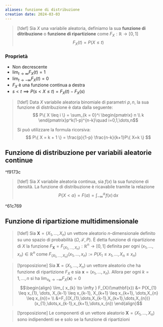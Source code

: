 ```yaml
---
aliases: funzione di distribuzione
creation date: 2024-03-03
---
```


>[!def]
>Sia $X$ una variabile aleatoria, definiamo la sua **funzione di ditribuzione** o **funzione di ripartizione** come $F_{X} : \mathbb{R} \to [0,1]$ 
>$$ F_{X}(t) = P(X \leq t) $$
>

### Proprietà
- Non decrescente
- $\lim_{ t \to \infty } F_{X}(t) = 1$
- $\lim_{ t \to -\infty } F_{X}(t) = 0$
- $F_{X}$ è una funzione continua a destra 
- $s < t \implies P(s < X \leq t) = F_{X}(t) - F_{X}(s)$


> [!def]
> Data $X$ variabile aleatoria binomiale di parametri $p,n$, la sua funzione di distribuzione è data dalla seguente:
> $$ P\{ X \leq i \} = \sum_{k = 0}^i \begin{pmatrix}
> n \\
> k
> \end{pmatrix}p^k(1-p)^{n-k}\quad i=0,1,\dots,n$$
> 
> Si può utilizzare la formula ricorsiva:
> $$ P\{ X = k + 1 \} = \frac{p}{1-p} \frac{n-k}{k+1}P\{ X=k \} $$



## Funzione di distribuzione per variabili aleatorie continue

^f9173c

> [!def]
> Sia $X$ variabile aleatoria continua, sia $f(x)$ la sua funzione di densità. La funzione di distribuzione è ricavabile tramite la relazione
> $$ P\{ X < a \} = F(a) = \int _{-\infty}^{a} \! f(x) \, \mathrm{d}x  $$

^61c769

## Funzione di ripartizione multidimensionale

> [!def]
> Sia $\mathbf{X} = (X_{1},\dots,X_{n})$ un vettore aleatorio $n$-dimensionale definito su uno spazio di probabilità $(\Omega,\mathcal{F},P)$. È detta funzione di ripartizione di $X$ la funzione $F_{\mathbf{X}} = F_{(X_{1},\dots,X_{n})} : \mathbb{R}^n \to [0,1]$ definita per ogni $(x_{1},\dots,x_{n}) \in \mathbb{R}^n$ come $F_{(X_{1},\dots,X_{n})}(x_{1},\dots,x_{n}) := P(X_{1} \leq x_{1},\dots,X_{n} \leq x_{n})$

>[!proposizione]
>Sia $\mathbf{X}=(X_{1},\dots,X_{n})$ un vettore aleatorio che ha funzione di ripartizione $F_{X}$ e sia $\mathbf{x} = (x_{1},\dots,x_{n})$. Allora per ogni $k=1,\dots,n$ si ha $\lim_{ x_{k} \to -\infty }F_{X}(\mathbf{x})=0$ 
>$$\begin{align}
\lim_{ x_{k} \to \infty } F_{X}(\mathbf{x}) &= P(X_{1} \leq x_{1}, \dots, X_{k-1} \leq x_{k-1}, X_{k+1} \leq x_{k+1}, \dots,X_{n} \leq x_{n})= \\
&=F_{(X_{1},\dots,X_{k-1},X_{k+1},\dots,X_{n})}(x_{1},\dots,x_{k-1},x_{k+1},\dots,x_{n})
\end{align}$$

>[!proposizione]
>Le componenti di un vettore aleatorio $\mathbf{X}=(X_{1},\dots,X_{n})$ sono indipendenti se e solo se la funzione di ripartizioni